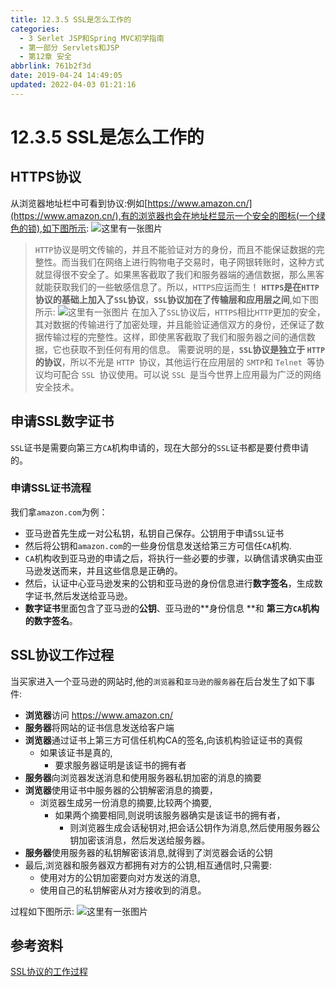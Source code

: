 ```yaml
---
title: 12.3.5 SSL是怎么工作的
categories: 
  - 3 Serlet JSP和Spring MVC初学指南
  - 第一部分 Servlets和JSP
  - 第12章 安全
abbrlink: 761b2f3d
date: 2019-04-24 14:49:05
updated: 2022-04-03 01:21:16
---
```

# 12.3.5 SSL是怎么工作的 #
## HTTPS协议 ##
从浏览器地址栏中可看到协议:例如[https://www.amazon.cn/](https://www.amazon.cn/),有的浏览器也会在地址栏显示一个安全的图标(一个绿色的锁),如下图所示:
![这里有一张图片](https://image-1257720033.cos.ap-shanghai.myqcloud.com/blog/readbooknote/ServlerJSPAndSpring%20MVCChuXueZhiNan/Chapter12/15.png)
> `HTTP`协议是明文传输的，并且不能验证对方的身份，而且不能保证数据的完整性。而当我们在网络上进行购物电子交易时，电子网银转账时，这种方式就显得很不安全了。如果黑客截取了我们和服务器端的通信数据，那么黑客就能获取我们的一些敏感信息了。所以，`HTTPS`应运而生！
> **`HTTPS`是在`HTTP`协议的基础上加入了`SSL`协议**，**`SSL`协议加在了传输层和应用层之间**,如下图所示:
> ![这里有一张图片](https://image-1257720033.cos.ap-shanghai.myqcloud.com/blog/readbooknote/ServlerJSPAndSpring%20MVCChuXueZhiNan/Chapter12/17.png)
> 在加入了`SSL`协议后，`HTTPS`相比`HTTP`更加的安全，其对数据的传输进行了加密处理，并且能验证通信双方的身份，还保证了数据传输过程的完整性。这样，即使黑客截取了我们和服务器之间的通信数据，它也获取不到任何有用的信息。
> 需要说明的是，**`SSL`协议是独立于 `HTTP `的协议**，所以不光是 `HTTP `协议，其他运行在应用层的 `SMTP`和 `Telnet `等协议均可配合 `SSL `协议使用。可以说 `SSL `是当今世界上应用最为广泛的网络安全技术。

## 申请SSL数字证书 ##
`SSL`证书是需要向第三方`CA`机构申请的，现在大部分的`SSL`证书都是要付费申请的。
### 申请SSL证书流程 ###
我们拿`amazon.com`为例：
- 亚马逊首先生成一对公私钥，私钥自己保存。公钥用于申请`SSL`证书
- 然后将公钥和`amazon.com`的一些身份信息发送给第三方可信任`CA`机构.
- `CA`机构收到亚马逊的申请之后，将执行一些必要的步骤，以确信请求确实由亚马逊发送而来，并且这些信息是正确的。
- 然后，认证中心亚马逊发来的公钥和亚马逊的身份信息进行**数字签名**，生成数字证书,然后发送给亚马逊。
- **数字证书**里面包含了亚马逊的**公钥**、亚马逊的**身份信息 **和 **第三方`CA`机构的数字签名**。

## SSL协议工作过程 ##
当买家进入一个亚马逊的网站时,他的`浏览器`和`亚马逊的服务器`在后台发生了如下事件:
- **浏览器**访问 https://www.amazon.cn/
- **服务器**将网站的证书信息发送给客户端
- **浏览器**通过证书上第三方可信任机构CA的签名,向该机构验证证书的真假
    - 如果该证书是真的,
        - 要求服务器证明是该证书的拥有者
- **服务器**向浏览器发送消息和使用服务器私钥加密的消息的摘要
- **浏览器**使用证书中服务器的公钥解密消息的摘要，
    - 浏览器生成另一份消息的摘要,比较两个摘要,
        - 如果两个摘要相同,则说明该服务器确实是该证书的拥有者，
            - 则浏览器生成会话秘钥对,把会话公钥作为消息,然后使用服务器公钥加密该消息，然后发送给服务器。
- **服务器**使用服务器的私钥解密该消息,就得到了浏览器会话的公钥
- 最后,浏览器和服务器双方都拥有对方的公钥,相互通信时,只需要:
    - 使用对方的公钥加密要向对方发送的消息,
    - 使用自己的私钥解密从对方接收到的消息。

过程如下图所示:
![这里有一张图片](https://image-1257720033.cos.ap-shanghai.myqcloud.com/blog/readbooknote/ServlerJSPAndSpring%20MVCChuXueZhiNan/Chapter12/16.png)
## 参考资料 ##
[SSL协议的工作过程](https://blog.csdn.net/qq_36119192/article/details/84395154#t1)

